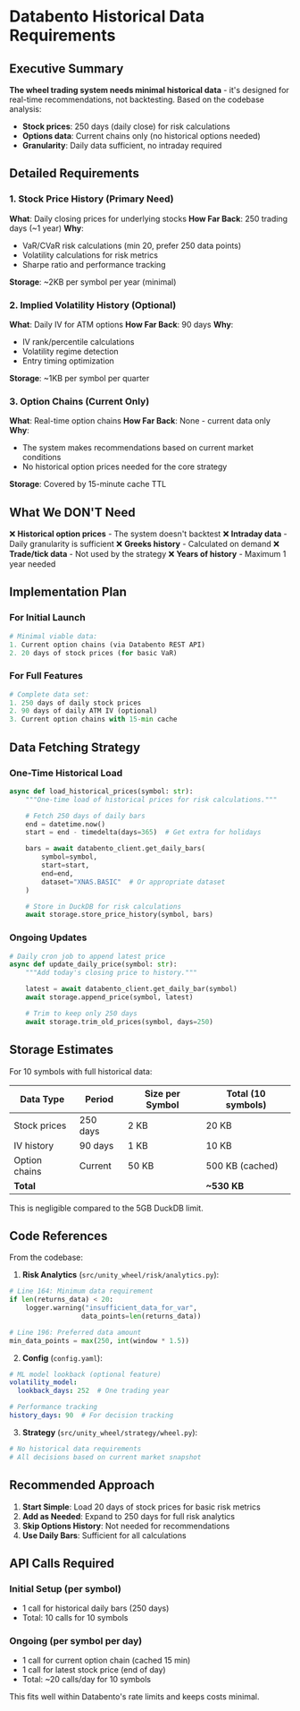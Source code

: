 # Databento Historical Data Requirements

## Executive Summary

**The wheel trading system needs minimal historical data** - it's designed for real-time recommendations, not backtesting. Based on the codebase analysis:

- **Stock prices**: 250 days (daily close) for risk calculations
- **Options data**: Current chains only (no historical options needed)
- **Granularity**: Daily data sufficient, no intraday required

## Detailed Requirements

### 1. Stock Price History (Primary Need)

**What**: Daily closing prices for underlying stocks
**How Far Back**: 250 trading days (~1 year)
**Why**:
- VaR/CVaR risk calculations (min 20, prefer 250 data points)
- Volatility calculations for risk metrics
- Sharpe ratio and performance tracking

**Storage**: ~2KB per symbol per year (minimal)

### 2. Implied Volatility History (Optional)

**What**: Daily IV for ATM options
**How Far Back**: 90 days
**Why**:
- IV rank/percentile calculations
- Volatility regime detection
- Entry timing optimization

**Storage**: ~1KB per symbol per quarter

### 3. Option Chains (Current Only)

**What**: Real-time option chains
**How Far Back**: None - current data only
**Why**:
- The system makes recommendations based on current market conditions
- No historical option prices needed for the core strategy

**Storage**: Covered by 15-minute cache TTL

## What We DON'T Need

❌ **Historical option prices** - The system doesn't backtest
❌ **Intraday data** - Daily granularity is sufficient
❌ **Greeks history** - Calculated on demand
❌ **Trade/tick data** - Not used by the strategy
❌ **Years of history** - Maximum 1 year needed

## Implementation Plan

### For Initial Launch
```python
# Minimal viable data:
1. Current option chains (via Databento REST API)
2. 20 days of stock prices (for basic VaR)
```

### For Full Features
```python
# Complete data set:
1. 250 days of daily stock prices
2. 90 days of daily ATM IV (optional)
3. Current option chains with 15-min cache
```

## Data Fetching Strategy

### One-Time Historical Load
```python
async def load_historical_prices(symbol: str):
    """One-time load of historical prices for risk calculations."""

    # Fetch 250 days of daily bars
    end = datetime.now()
    start = end - timedelta(days=365)  # Get extra for holidays

    bars = await databento_client.get_daily_bars(
        symbol=symbol,
        start=start,
        end=end,
        dataset="XNAS.BASIC"  # Or appropriate dataset
    )

    # Store in DuckDB for risk calculations
    await storage.store_price_history(symbol, bars)
```

### Ongoing Updates
```python
# Daily cron job to append latest price
async def update_daily_price(symbol: str):
    """Add today's closing price to history."""

    latest = await databento_client.get_daily_bar(symbol)
    await storage.append_price(symbol, latest)

    # Trim to keep only 250 days
    await storage.trim_old_prices(symbol, days=250)
```

## Storage Estimates

For 10 symbols with full historical data:

| Data Type | Period | Size per Symbol | Total (10 symbols) |
|-----------|--------|-----------------|-------------------|
| Stock prices | 250 days | 2 KB | 20 KB |
| IV history | 90 days | 1 KB | 10 KB |
| Option chains | Current | 50 KB | 500 KB (cached) |
| **Total** | | | **~530 KB** |

This is negligible compared to the 5GB DuckDB limit.

## Code References

From the codebase:

1. **Risk Analytics** (`src/unity_wheel/risk/analytics.py`):
```python
# Line 164: Minimum data requirement
if len(returns_data) < 20:
    logger.warning("insufficient_data_for_var",
                  data_points=len(returns_data))

# Line 196: Preferred data amount
min_data_points = max(250, int(window * 1.5))
```

2. **Config** (`config.yaml`):
```yaml
# ML model lookback (optional feature)
volatility_model:
  lookback_days: 252  # One trading year

# Performance tracking
history_days: 90  # For decision tracking
```

3. **Strategy** (`src/unity_wheel/strategy/wheel.py`):
```python
# No historical data requirements
# All decisions based on current market snapshot
```

## Recommended Approach

1. **Start Simple**: Load 20 days of stock prices for basic risk metrics
2. **Add as Needed**: Expand to 250 days for full risk analytics
3. **Skip Options History**: Not needed for recommendations
4. **Use Daily Bars**: Sufficient for all calculations

## API Calls Required

### Initial Setup (per symbol)
- 1 call for historical daily bars (250 days)
- Total: 10 calls for 10 symbols

### Ongoing (per symbol per day)
- 1 call for current option chain (cached 15 min)
- 1 call for latest stock price (end of day)
- Total: ~20 calls/day for 10 symbols

This fits well within Databento's rate limits and keeps costs minimal.

